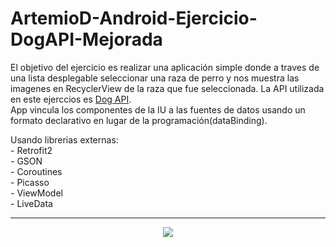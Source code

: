 # ArtemioD-Android-Ejercicio-DogAPI-Mejorada

<p>El objetivo del ejercicio es realizar una aplicación simple donde a traves de una lista desplegable 
seleccionar una raza de perro y nos muestra las imagenes en RecyclerView de la raza que fue seleccionada. 
La API utilizada en este ejerccios es <a href="https://dog.ceo/dog-api/">Dog API</a>.<br>
App vincula los componentes de la IU a las fuentes de datos usando un formato declarativo en lugar de la programación(dataBinding).</p>
<p>Usando librerias externas:<br>
- Retrofit2<br>
- GSON<br>
- Coroutines<br>
- Picasso<br>
- ViewModel<br>
- LiveData<br>
</p>
<hr>
<div align="center">
<img src="https://github.com/ArtemioD/ejDogAPI/blob/main/app/src/main/res/drawable/dog_api.png"/>
</div>

